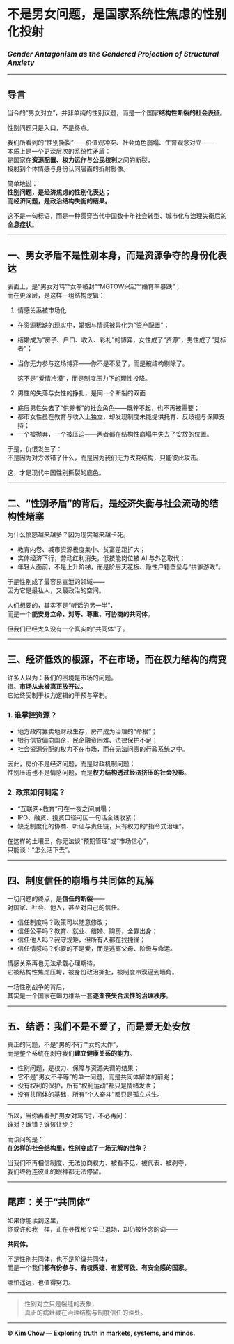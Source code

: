 # 不是男女问题，是国家系统性焦虑的性别化投射  
### *Gender Antagonism as the Gendered Projection of Structural Anxiety*

---

## 导言  
当今的“男女对立”，并非单纯的性别议题，而是一个国家**结构性断裂的社会表征**。  

性别问题只是入口，不是终点。  

我们所看到的“性别撕裂”——价值观冲突、社会角色崩塌、生育观念对立——  
本质上是一个更深层次的系统性矛盾：  
是国家在**资源配置、权力运作与公民权利**之间的断裂，  
投射到个体情感与身份认同层面的折射影像。  

简单地说：  
**性别问题，是经济焦虑的性别化表达；  
而经济问题，是政治结构失衡的结果。**

这不是一句标语，而是一种贯穿当代中国数十年社会转型、城市化与治理失衡后的**全息症状**。

---

## 一、男女矛盾不是性别本身，而是资源争夺的身份化表达  

表面上，是“男女对骂”“女拳被封”“MGTOW兴起”“婚育率暴跌”；  
而在更深层，是这样一组结构逻辑：  

1. 情感关系被市场化

- 在资源稀缺的现实中，婚姻与情感被异化为“资产配置”；
- 结婚成为“房子、户口、收入、彩礼”的博弈，女性成了“资源”，男性成了“竞标者”；
- 当你无力参与这场博弈——你不是不爱了，而是被结构剔除了。  

   这不是“爱情冷漠”，而是制度压力下的理性投降。  

2. 男性的失落与女性的挣扎，是同一个断裂的双面
   
- 底层男性失去了“供养者”的社会角色——既养不起，也不再被需要；  
- 都市女性虽在教育与收入上独立，却发现制度未能提供托育、反歧视与保障支持；  
- 一个被抛弃，一个被压迫——两者都在结构性崩塌中失去了安放的位置。  

于是，仇恨发生了：  
不是因为对方做错了什么，而是因为我们无力改变结构，只能彼此攻击。  

这，才是现代中国性别撕裂的底色。  

---

## 二、“性别矛盾”的背后，是经济失衡与社会流动的结构性堵塞  

为什么愤怒越来越多？因为现实越来越卡死。  
- 教育内卷、城市资源极度集中、贫富差距扩大；  
- 实体经济下行，劳动红利消失，低技能岗位被 AI 与外包取代；  
- 年轻人面前，不是上升阶梯，而是阶层天花板、隐性户籍壁垒与“拼爹游戏”。  

于是性别成了最容易宣泄的领域——  
因为它是最私人，又最政治的空间。  

人们想要的，其实不是“听话的另一半”，  
而是一个**能安身立命、对等、尊重、可协商的共同体**。  

但我们已经太久没有一个真实的“共同体”了。  

---

## 三、经济低效的根源，不在市场，而在权力结构的病变  

许多人以为：我们的困境是市场的问题。  
错。**市场从未被真正放开过。**  
它始终受制于权力逻辑的干预与宰制。  

### 1. 谁掌控资源？  
- 地方政府靠卖地财政生存，房产成为治理的“命根”；  
- 银行信贷偏向国企，民企融资困难、法律保护不足；  
- 社会资源分配的权力不在市场，而在无法问责的行政系统之中。  

因此，房价不是经济问题，而是财政机制问题；  
性别压迫也不是情感问题，而是**权力结构透过经济挤压的社会投影**。  

### 2. 政策如何制定？  
- “互联网+教育”可在一夜之间崩塌；  
- IPO、融资、投资口径可因一句话全线收紧；  
- 缺乏制度化的协商、听证与责任链，只有权力的“指令式治理”。  

在这样的土壤里，你无法谈“预期管理”或“市场信心”，  
只能谈：“怎么活下去”。  

---

## 四、制度信任的崩塌与共同体的瓦解  

一切问题的终点，是**信任的断裂**——  
对国家、社会、他人，甚至对自己的信任。  

- 信任制度吗？政策可以随意修改；  
- 信任公平吗？教育、就业、结婚、购房，全靠出身；  
- 信任他人吗？我守规矩，但所有人都在找捷径；  
- 信任情感吗？你要的不是爱，而是逃离父母、阶级与命运。  

情感关系再也无法承载心理期待，  
它被结构性焦虑压垮，被身份政治撕扯，被制度冷漠逼到墙角。  

一场性别战争的背后，  
其实是一个国家在竭力维系一套**逐渐丧失合法性的治理秩序**。  

---

## 五、结语：我们不是不爱了，而是爱无处安放  

真正的问题，不是“男的不行”“女的太作”，  
而是整个系统在剥夺我们**建立健康关系的能力**。  

- 性别问题，是权力、保障与资源失调的结果；  
- 它不是“男女不平等”的单一问题，而是共同体解体的前兆；  
- 没有权利的保护，所有“权利运动”都只是情绪发泄；  
- 没有共同体的基础，所有“个人奋斗”都只是孤立求生。  

---

所以，当你再看到“男女对骂”时，不必再问：  
谁对？谁错？谁该让步？  

而该问的是：  
**在怎样的社会结构里，性别变成了一场无解的战争？**

当我们不再相信制度、无法协商权力、被看不见、被代表、被剥夺，  
我们终将连彼此的眼神都无法停留。  

---

## 尾声：关于“共同体”  

如果你能读到这里，  
你或许和我一样，正在寻找那个早已退场，却仍被怀念的词——  

**共同体。**  

不是性别共同体，也不是阶级共同体，  
而是一个我们**都有份参与、有权质疑、有爱可依、有安全感的国家。**  

哪怕遥远，也值得努力。  

---

> 性别对立只是裂缝的表象，  
> 真正的病灶藏在治理结构与制度信任的深处。

---

**© Kim Chow — Exploring truth in markets, systems, and minds.**
